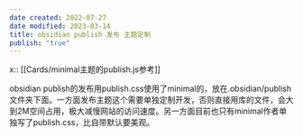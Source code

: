 ```yaml
---
date created: 2022-07-27
date modified: 2023-03-14
title: obsidian publish 发布 主题定制
publish: "true"
---
```


x:: [[Cards/minimal主题的publish.js参考]]

obsidian publish的发布用publish.css使用了minimal的，放在.obsidian/publish文件夹下面。一方面发布主题这个需要单独定制开发，否则直接用库的文件，会大到2M空间占用，极大减慢网站的访问速度。另一方面目前也只有minimal作者单独写了publish.css，比自带默认要美观。